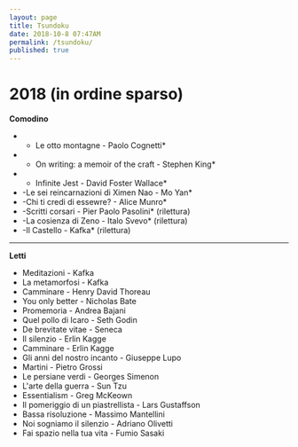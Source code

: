 ```yaml
---
layout: page
title: Tsundoku
date: 2018-10-8 07:47AM
permalink: /tsundoku/
published: true
---
```


<!--

- Chi ti credi di essere? - Alice Munro
- Le otto montagne - Paolo Cognetti
- On writing - Stephen King
- Walden - Henry David Thoreau
- Fai spazio nella tua vita - Fumio Sasaki


-->




# 2018 (in ordine sparso)

**Comodino**

* - Le otto montagne - Paolo Cognetti*
* - On writing: a memoir of the craft - Stephen King*
* - Infinite Jest - David Foster Wallace*
* -Le sei reincarnazioni di Ximen Nao -  Mo Yan*
* -Chi ti credi di essewre? - Alice Munro*
* -Scritti corsari -  Pier Paolo Pasolini* (rilettura)
* -La cosienza di Zeno  -  Italo Svevo* (rilettura)
* -Il Castello  - Kafka* (rilettura)

****

**Letti**

- Meditazioni - Kafka
- La metamorfosi - Kafka
- Camminare - Henry David Thoreau
- You only better - Nicholas Bate
- Promemoria - Andrea Bajani
- Quel pollo di Icaro - Seth Godin
- De brevitate vitae -  Seneca
- Il silenzio - Erlin Kagge
- Camminare  - Erlin Kagge
- Gli anni del nostro incanto - Giuseppe Lupo
- Martini - Pietro Grossi
- Le persiane verdi - Georges Simenon
- L'arte della guerra - Sun Tzu
- Essentialism - Greg McKeown
- Il pomeriggio di un piastrellista - Lars Gustaffson
- Bassa risoluzione - Massimo Mantellini
- Noi sogniamo il silenzio - Adriano Olivetti
- Fai spazio nella tua vita - Fumio Sasaki
